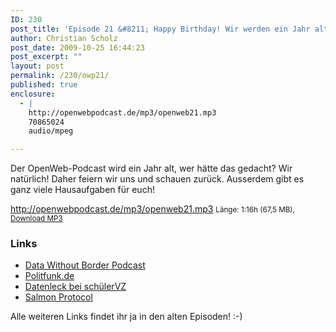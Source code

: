 ```yaml
---
ID: 230
post_title: 'Episode 21 &#8211; Happy Birthday! Wir werden ein Jahr alt!'
author: Christian Scholz
post_date: 2009-10-25 16:44:23
post_excerpt: ""
layout: post
permalink: /230/owp21/
published: true
enclosure:
  - |
    http://openwebpodcast.de/mp3/openweb21.mp3
    70865024
    audio/mpeg

---
```

Der OpenWeb-Podcast wird ein Jahr alt, wer hätte das gedacht? Wir natürlich! Daher feiern wir uns und schauen zurück. Ausserdem gibt es ganz viele Hausaufgaben für euch!

http://openwebpodcast.de/mp3/openweb21.mp3
<small>Länge: 1:16h (67,5 MB), <a href="http://openwebpodcast.de/mp3/openweb21.mp3">Download MP3</a></small>

<h3>Links</h3>

<ul>
	<li><a href="http://datawithoutborders.net">Data Without Border Podcast</a></li>
	<li><a href="http://politfunk.de">Politfunk.de</a></li>
	<li><a href="http://www.netzpolitik.org/2009/datenleck-bei-schuelervz/">Datenleck bei schülerVZ</a></li>
	<li><a href="http://www.salmon-protocol.org/">Salmon Protocol</a></li>
</ul>

Alle weiteren Links findet ihr ja in den alten Episoden! :-)
